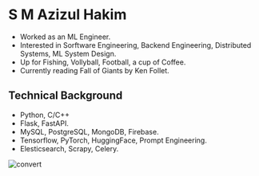#              S M Azizul Hakim
* Worked as an ML Engineer.
* Interested in Sorftware Engineering, Backend Engineering, Distributed Systems, ML System Design.
* Up for Fishing, Vollyball, Football, a cup of Coffee.
* Currently reading Fall of Giants by Ken Follet.

## Technical Background

* Python, C/C++
* Flask, FastAPI.
* MySQL, PostgreSQL, MongoDB, Firebase.
* Tensorflow, PyTorch, HuggingFace, Prompt Engineering.
* Elesticsearch, Scrapy, Celery.


![convert](https://www.instagram.com/p/CFSojg5BLs5/)